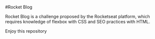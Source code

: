 #Rocket Blog

Rocket Blog is a challenge proposed by the Rocketseat platform, which requires knowledge of flexbox with CSS and SEO practices with HTML.

Enjoy this repository
